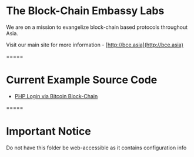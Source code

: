 # The Block-Chain Embassy Labs

We are on a mission to evangelize block-chain based protocols throughout Asia.

Visit our main site for more information - [http://bce.asia](http://bce.asia)

=====

# Current Example Source Code

* [PHP Login via Bitcoin Block-Chain](https://github.com/msmalley/BCE/tree/master/php-login)

=====

# Important Notice

Do not have this folder be web-accessible as it contains configuration info